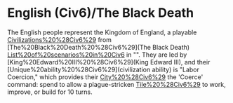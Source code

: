 # English (Civ6)/The Black Death

The English people represent the Kingdom of England, a playable [Civilizations%20%28Civ6%29](civilization) from [The%20Black%20Death%20%28Civ6%29](The Black Death) [List%20of%20scenarios%20in%20Civ6](scenario) in "". They are led by [King%20Edward%20III%20%28Civ6%29](King Edward III), and their [Unique%20ability%20%28Civ6%29](civilization ability) is "Labor Coercion," which provides their [City%20%28Civ6%29](cities) the 'Coerce' command: spend to allow a plague-stricken [Tile%20%28Civ6%29](tile) to work, improve, or build for 10 turns.